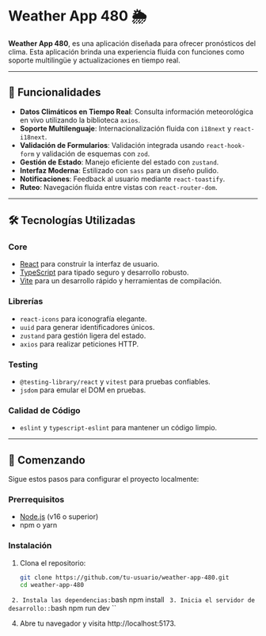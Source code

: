 # Weather App 480 🌦️

 **Weather App 480**, es una aplicación diseñada para ofrecer pronósticos del clima. 
  Esta aplicación brinda una experiencia fluida con funciones como soporte multilingüe y actualizaciones en tiempo real.

---

## 🌟 Funcionalidades

- **Datos Climáticos en Tiempo Real**: Consulta información meteorológica en vivo utilizando la biblioteca `axios`.
- **Soporte Multilenguaje**: Internacionalización fluida con `i18next` y `react-i18next`.
- **Validación de Formularios**: Validación integrada usando `react-hook-form` y validación de esquemas con `zod`.
- **Gestión de Estado**: Manejo eficiente del estado con `zustand`.
- **Interfaz Moderna**: Estilizado con `sass` para un diseño pulido.
- **Notificaciones**: Feedback al usuario mediante `react-toastify`.
- **Ruteo**: Navegación fluida entre vistas con `react-router-dom`.

---

## 🛠️ Tecnologías Utilizadas

### Core
- [React](https://reactjs.org/) para construir la interfaz de usuario.
- [TypeScript](https://www.typescriptlang.org/) para tipado seguro y desarrollo robusto.
- [Vite](https://vitejs.dev/) para un desarrollo rápido y herramientas de compilación.

### Librerías
- `react-icons` para iconografía elegante.
- `uuid` para generar identificadores únicos.
- `zustand` para gestión ligera del estado.
- `axios` para realizar peticiones HTTP.

### Testing
- `@testing-library/react` y `vitest` para pruebas confiables.
- `jsdom` para emular el DOM en pruebas.

### Calidad de Código
- `eslint` y `typescript-eslint` para mantener un código limpio.

---

## 🚀 Comenzando

Sigue estos pasos para configurar el proyecto localmente:

### Prerrequisitos
- [Node.js](https://nodejs.org/) (v16 o superior)
- npm o yarn

### Instalación

1. Clona el repositorio:
   ```bash
   git clone https://github.com/tu-usuario/weather-app-480.git
   cd weather-app-480
`` 
2. Instala las dependencias:
``bash
npm install
`` 
3. Inicia el servidor de desarrollo::
``bash
npm run dev
`` 

4. Abre tu navegador y visita http://localhost:5173.